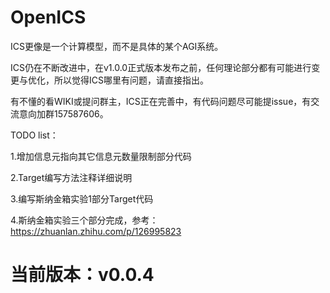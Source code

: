 # OpenICS

ICS更像是一个计算模型，而不是具体的某个AGI系统。

ICS仍在不断改进中，在v1.0.0正式版本发布之前，任何理论部分都有可能进行变更与优化，所以觉得ICS哪里有问题，请直接指出。

有不懂的看WIKI或提问群主，ICS正在完善中，有代码问题尽可能提issue，有交流意向加群157587606。

TODO list：

1.增加信息元指向其它信息元数量限制部分代码

2.Target编写方法注释详细说明

3.编写斯纳金箱实验1部分Target代码

4.斯纳金箱实验三个部分完成，参考：https://zhuanlan.zhihu.com/p/126995823

# 当前版本：v0.0.4